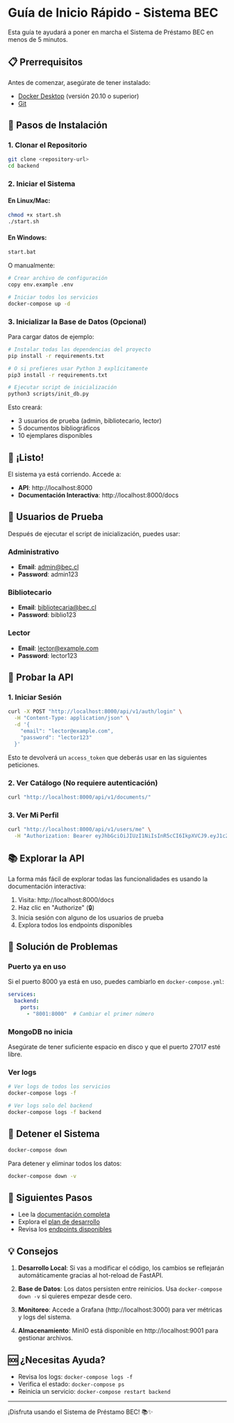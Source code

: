 # Guía de Inicio Rápido - Sistema BEC

Esta guía te ayudará a poner en marcha el Sistema de Préstamo BEC en menos de 5 minutos.

## 📋 Prerrequisitos

Antes de comenzar, asegúrate de tener instalado:

- [Docker Desktop](https://www.docker.com/products/docker-desktop/) (versión 20.10 o superior)
- [Git](https://git-scm.com/downloads)

## 🚀 Pasos de Instalación

### 1. Clonar el Repositorio

```bash
git clone <repository-url>
cd backend
```

### 2. Iniciar el Sistema

#### En Linux/Mac:

```bash
chmod +x start.sh
./start.sh
```

#### En Windows:

```bash
start.bat
```

O manualmente:

```bash
# Crear archivo de configuración
copy env.example .env

# Iniciar todos los servicios
docker-compose up -d
```

### 3. Inicializar la Base de Datos (Opcional)

Para cargar datos de ejemplo:

```bash
# Instalar todas las dependencias del proyecto
pip install -r requirements.txt

# O si prefieres usar Python 3 explícitamente
pip3 install -r requirements.txt

# Ejecutar script de inicialización
python3 scripts/init_db.py
```

Esto creará:
- 3 usuarios de prueba (admin, bibliotecario, lector)
- 5 documentos bibliográficos
- 10 ejemplares disponibles

## 🎉 ¡Listo!

El sistema ya está corriendo. Accede a:

- **API**: http://localhost:8000
- **Documentación Interactiva**: http://localhost:8000/docs

## 🔐 Usuarios de Prueba

Después de ejecutar el script de inicialización, puedes usar:

### Administrativo
- **Email**: admin@bec.cl
- **Password**: admin123

### Bibliotecario
- **Email**: bibliotecaria@bec.cl
- **Password**: biblio123

### Lector
- **Email**: lector@example.com
- **Password**: lector123

## 🧪 Probar la API

### 1. Iniciar Sesión

```bash
curl -X POST "http://localhost:8000/api/v1/auth/login" \
  -H "Content-Type: application/json" \
  -d '{
    "email": "lector@example.com",
    "password": "lector123"
  }'
```

Esto te devolverá un `access_token` que deberás usar en las siguientes peticiones.

### 2. Ver Catálogo (No requiere autenticación)

```bash
curl "http://localhost:8000/api/v1/documents/"
```

### 3. Ver Mi Perfil

```bash
curl "http://localhost:8000/api/v1/users/me" \
  -H "Authorization: Bearer eyJhbGciOiJIUzI1NiIsInR5cCI6IkpXVCJ9.eyJ1c2VyX2lkIjoiNjhkZTEzNzYxZThhY2QxYTIxZDE1ZmUyIiwiZW1haWwiOiJsZWN0b3JAZXhhbXBsZS5jb20iLCJleHAiOjE3NTkzODYzMDEsInR5cGUiOiJhY2Nlc3MifQ.0mHNJLiiU4dhIpwUlpVIFNeKPN7rKcV-yS4olrJqlh0"
```

## 📚 Explorar la API

La forma más fácil de explorar todas las funcionalidades es usando la documentación interactiva:

1. Visita: http://localhost:8000/docs
2. Haz clic en "Authorize" (🔒)
3. Inicia sesión con alguno de los usuarios de prueba
4. Explora todos los endpoints disponibles

## 🐛 Solución de Problemas

### Puerto ya en uso

Si el puerto 8000 ya está en uso, puedes cambiarlo en `docker-compose.yml`:

```yaml
services:
  backend:
    ports:
      - "8001:8000"  # Cambiar el primer número
```

### MongoDB no inicia

Asegúrate de tener suficiente espacio en disco y que el puerto 27017 esté libre.

### Ver logs

```bash
# Ver logs de todos los servicios
docker-compose logs -f

# Ver logs solo del backend
docker-compose logs -f backend
```

## 🛑 Detener el Sistema

```bash
docker-compose down
```

Para detener y eliminar todos los datos:

```bash
docker-compose down -v
```

## 📖 Siguientes Pasos

- Lee la [documentación completa](README.md)
- Explora el [plan de desarrollo](plan.md)
- Revisa los [endpoints disponibles](http://localhost:8000/docs)

## 💡 Consejos

1. **Desarrollo Local**: Si vas a modificar el código, los cambios se reflejarán automáticamente gracias al hot-reload de FastAPI.

2. **Base de Datos**: Los datos persisten entre reinicios. Usa `docker-compose down -v` si quieres empezar desde cero.

3. **Monitoreo**: Accede a Grafana (http://localhost:3000) para ver métricas y logs del sistema.

4. **Almacenamiento**: MinIO está disponible en http://localhost:9001 para gestionar archivos.

## 🆘 ¿Necesitas Ayuda?

- Revisa los logs: `docker-compose logs -f`
- Verifica el estado: `docker-compose ps`
- Reinicia un servicio: `docker-compose restart backend`

---

¡Disfruta usando el Sistema de Préstamo BEC! 📚✨

